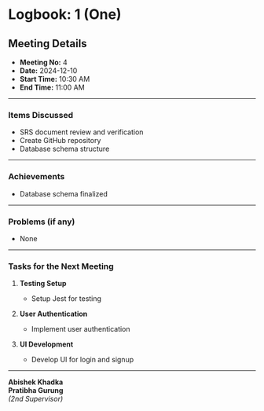 # **Logbook**: 1 (One)

## **Meeting Details**

- **Meeting No:** 4
- **Date:** 2024-12-10
- **Start Time:** 10:30 AM
- **End Time:** 11:00 AM

---

### **Items Discussed**

- SRS document review and verification
- Create GitHub repository
- Database schema structure

---

### **Achievements**

- Database schema finalized

---

### **Problems (if any)**

- None

---

### **Tasks for the Next Meeting**

1. **Testing Setup**

   - Setup Jest for testing

2. **User Authentication**

   - Implement user authentication

3. **UI Development**
   - Develop UI for login and signup

---

**Abishek Khadka**  
**Pratibha Gurung**  
_(2nd Supervisor)_
